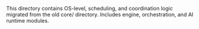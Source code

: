 This directory contains OS-level, scheduling, and coordination logic migrated from the old core/ directory. Includes engine, orchestration, and AI runtime modules.
